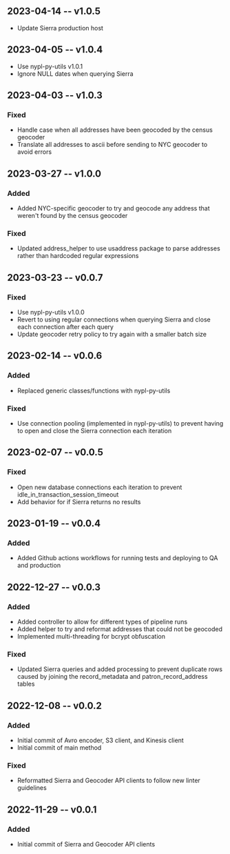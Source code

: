 ## 2023-04-14 -- v1.0.5
- Update Sierra production host

## 2023-04-05 -- v1.0.4
- Use nypl-py-utils v1.0.1
- Ignore NULL dates when querying Sierra 

## 2023-04-03 -- v1.0.3
### Fixed
- Handle case when all addresses have been geocoded by the census geocoder
- Translate all addresses to ascii before sending to NYC geocoder to avoid
errors

## 2023-03-27 -- v1.0.0
### Added
- Added NYC-specific geocoder to try and geocode any address that weren't found
by the census geocoder
### Fixed
- Updated address_helper to use usaddress package to parse addresses rather
than hardcoded regular expressions

## 2023-03-23 -- v0.0.7
### Fixed
- Use nypl-py-utils v1.0.0
- Revert to using regular connections when querying Sierra and close each
connection after each query
- Update geocoder retry policy to try again with a smaller batch size

## 2023-02-14 -- v0.0.6
### Added
- Replaced generic classes/functions with nypl-py-utils
### Fixed
- Use connection pooling (implemented in nypl-py-utils) to prevent having to
open and close the Sierra connection each iteration

## 2023-02-07 -- v0.0.5
### Fixed
- Open new database connections each iteration to prevent
idle_in_transaction_session_timeout
- Add behavior for if Sierra returns no results

## 2023-01-19 -- v0.0.4
### Added
- Added Github actions workflows for running tests and deploying to QA and
production

## 2022-12-27 -- v0.0.3
### Added
- Added controller to allow for different types of pipeline runs
- Added helper to try and reformat addresses that could not be geocoded
- Implemented multi-threading for bcrypt obfuscation
### Fixed
- Updated Sierra queries and added processing to prevent duplicate rows caused
by joining the record_metadata and patron_record_address tables

## 2022-12-08 -- v0.0.2
### Added
- Initial commit of Avro encoder, S3 client, and Kinesis client
- Initial commit of main method
### Fixed
- Reformatted Sierra and Geocoder API clients to follow new linter guidelines

## 2022-11-29 -- v0.0.1
### Added
- Initial commit of Sierra and Geocoder API clients